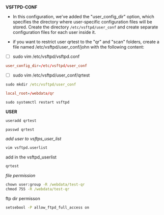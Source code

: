 **VSFTPD-CONF**

* In this configuration, we've added the "user_config_dir" option, which specifies the directory where user-specific configuration files will be stored. Create the directory `/etc/vsftpd/user_conf` and create separate configuration files for each user inside it.

* if you want to restrict user qrtest to the "qr" and "scan" folders, create a file named /etc/vsftpd/user_conf/john with the following content:


- [ ] sudo vim /etc/vsftpd/vsftpd.conf

```cnf
user_config_dir=/etc/vsftpd/user_conf
```
- [ ] sudo vim /etc/vsftpd/user_conf/qrtest

```cmd
sudo mkdir /etc/vsftpd/user_conf
```

```cnf
local_root=/webdata/qr
```

```cmd
sudo systemctl restart vsftpd
```

**USER**

```cmd
useradd qrtest
```
```cmd
passwd qrtest
```
_add user to vsftps_user_list_

```cmd
vim vsftpd.userlist 
```
add in the vsftpd_userlist

```bash
qrtest
```
_file permission_

```cmd
chown user:group -R /webdata/test-qr
chmod 755 -R /webdata/test-qr
```

ftp dir permisson

```cmd
setsebool -P allow_ftpd_full_access on
```




